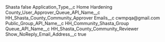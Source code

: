 <?xml version="1.0" encoding="UTF-8"?>
<CustomMetadata xmlns="http://soap.sforce.com/2006/04/metadata" xmlns:xsi="http://www.w3.org/2001/XMLSchema-instance" xmlns:xsd="http://www.w3.org/2001/XMLSchema">
    <label>Shasta</label>
    <protected>false</protected>
    <values>
        <field>Application_Type__c</field>
        <value xsi:type="xsd:string">Home Hardening</value>
    </values>
    <values>
        <field>County_User_Approver_Queue_API_Name__c</field>
        <value xsi:type="xsd:string">HH_Shasta_County_Community_Approver</value>
    </values>
    <values>
        <field>Emails__c</field>
        <value xsi:type="xsd:string">cwmpqa@gmail.com</value>
    </values>
    <values>
        <field>Public_Group_API_Name__c</field>
        <value xsi:type="xsd:string">HH_Community_Shasta_Group</value>
    </values>
    <values>
        <field>Queue_API_Name__c</field>
        <value xsi:type="xsd:string">HH_Shasta_County_Community_Reviewer</value>
    </values>
    <values>
        <field>Show_NoReply_Email_Address__c</field>
        <value xsi:type="xsd:boolean">true</value>
    </values>
</CustomMetadata>
